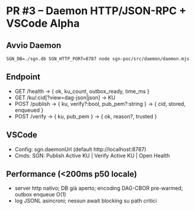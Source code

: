 # PR #3 – Daemon HTTP/JSON-RPC + VSCode Alpha

## Avvio Daemon
```
SGN_DB=./sgn.db SGN_HTTP_PORT=8787 node sgn-poc/src/daemon/daemon.mjs
```

## Endpoint
- GET /health → { ok, ku_count, outbox_ready, time_ms }
- GET /ku/:cid[?view=dag-json|json] → KU
- POST /publish → { ku, verify?:bool, pub_pem?:string } → { cid, stored, enqueued }
- POST /verify → { ku, pub_pem } → { ok, reason?, trusted }

## VSCode
- Config: sgn.daemonUrl (default http://localhost:8787)
- Cmds: SGN: Publish Active KU | Verify Active KU | Open Health

## Performance (<200ms p50 locale)
- server http nativo; DB già aperto; encoding DAG-CBOR pre-warmed; outbox enqueue O(1)
- log JSONL asincroni; nessun await blocking su path critici

